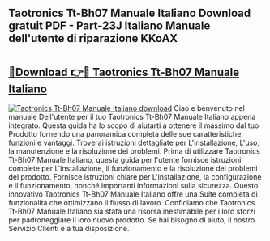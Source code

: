 ## Taotronics Tt-Bh07 Manuale Italiano Download gratuit PDF - Part-23J Italiano Manuale dell'utente di riparazione KKoAX

# <h2><a href="http://dfblt3.blite.top/?on=Taotronics+Tt-Bh07+Manuale+Italiano">🔗Download 👉🔴 Taotronics Tt-Bh07 Manuale Italiano</a></h2>

[![Taotronics Tt-Bh07 Manuale Italiano download](https://i.imgur.com/lujVjoI.png)](http://dfblt3.blite.top/?on=Taotronics+Tt-Bh07+Manuale+Italiano)
Ciao e benvenuto nel manuale Dell'utente per il tuo Taotronics Tt-Bh07 Manuale Italiano appena integrato. Questa guida ha lo scopo di aiutarti a ottenere il massimo dal tuo Prodotto fornendo una panoramica completa delle sue caratteristiche, funzioni e vantaggi. Troverai istruzioni dettagliate per L'installazione, L'uso, la manutenzione e la risoluzione dei problemi. Prima di utilizzare Taotronics Tt-Bh07 Manuale Italiano, questa guida per l'utente fornisce istruzioni complete per L'installazione, il funzionamento e la risoluzione dei problemi del prodotto. Fornisce istruzioni chiare per L'installazione, la configurazione e il funzionamento, nonché importanti informazioni sulla sicurezza. Questo innovativo Taotronics Tt-Bh07 Manuale Italiano offre una Suite completa di funzionalità che ottimizzano il flusso di lavoro. Confidiamo che Taotronics Tt-Bh07 Manuale Italiano sia stata una risorsa inestimabile per i loro sforzi per padroneggiare il loro nuovo prodotto. Se hai bisogno di aiuto, il nostro Servizio Clienti è a tua disposizione.
